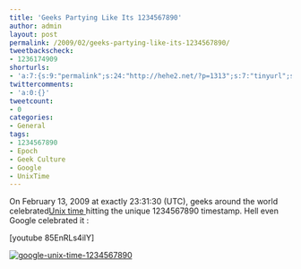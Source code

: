 ```yaml
---
title: 'Geeks Partying Like Its 1234567890'
author: admin
layout: post
permalink: /2009/02/geeks-partying-like-its-1234567890/
tweetbackscheck:
- 1236174909
shorturls:
- 'a:7:{s:9:"permalink";s:24:"http://hehe2.net/?p=1313";s:7:"tinyurl";s:25:"http://tinyurl.com/da3cgm";s:4:"isgd";s:17:"http://is.gd/jzLV";s:5:"bitly";s:20:"http://bit.ly/13LEM3";s:5:"snipr";s:22:"http://snipr.com/bwwvv";s:5:"snurl";s:22:"http://snurl.com/bwwvv";s:7:"snipurl";s:24:"http://snipurl.com/bwwvv";}'
twittercomments:
- 'a:0:{}'
tweetcount:
- 0
categories:
- General
tags:
- 1234567890
- Epoch
- Geek Culture
- Google
- UnixTime
---
```

On February 13, 2009 at exactly 23:31:30 (UTC), geeks around the world celebrated[Unix time ](http://en.wikipedia.org/wiki/Unix_time)hitting the unique 1234567890 timestamp. Hell even Google celebrated it :

\[youtube 85EnRLs4ilY\]

[](http://192.168.1.33/blog2/wp-content/uploads/2009/02/google-unix-time-1234567890.jpg)[![google-unix-time-1234567890](/blog/wp-content/uploads/2009/02/google-unix-time-1234567890-1024x438.jpg)](http://192.168.1.33/blog2/wp-content/uploads/2009/02/google-unix-time-1234567890.jpg)
